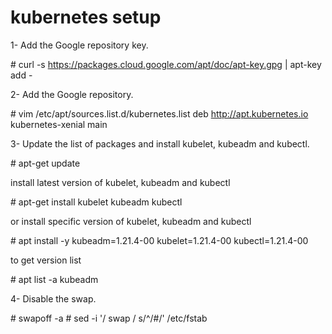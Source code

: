 # kubernetes setup

1- Add the Google repository key.

\# curl -s https://packages.cloud.google.com/apt/doc/apt-key.gpg | apt-key add -

2- Add the Google repository.

\# vim /etc/apt/sources.list.d/kubernetes.list
deb http://apt.kubernetes.io kubernetes-xenial main

3- Update the list of packages and install kubelet, kubeadm and kubectl.

\# apt-get update

install latest version of kubelet, kubeadm and  kubectl

\# apt-get install kubelet kubeadm kubectl

or install specific version of kubelet, kubeadm and  kubectl

\# apt install -y kubeadm=1.21.4-00 kubelet=1.21.4-00 kubectl=1.21.4-00

to get version list

\# apt list -a kubeadm

4- Disable the swap.

\# swapoff -a
\# sed -i '/ swap / s/^/#/' /etc/fstab

